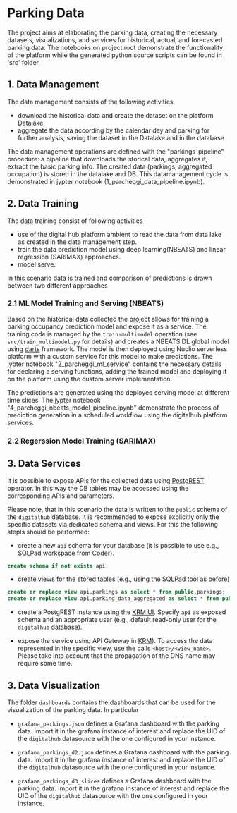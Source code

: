 # Parking Data

The project aims at elaborating the parking data, creating the necessary datasets, visualizations, and services for historical, actual, and forecasted parking data.
The notebooks on project root demonstrate the functionality of the platform while the generated python source scripts can be found in 'src' folder.

## 1. Data Management

The data management consists of the following activities
- download the historical data and create the dataset on the platform Datalake 
- aggregate the data according by the calendar day and parking for further analysis, saving the dataset in the Datalake and in the database

The data management operations are defined with the "parkings-pipeline" procedure: a pipeline that downloads the storical data, aggregates it, extract the basic parking info. The created data (parkings, aggregated occupation) is stored in the datalake and DB. This datamanagement cycle is demonstrated in jypter notebook (1_parcheggi_data_pipeline.ipynb).

## 2. Data Training

The data training consist of following activities
- use of the digital hub platform ambient to read the data from data lake as created in the data management step.
- train the data prediction model using deep learning(NBEATS) and linear regression (SARIMAX) approaches.
- model serve.

In this scenario data is trained and comparison of predictions is drawn between two different approaches

### 2.1 ML Model Training and Serving (NBEATS)

Based on the historical data collected the project allows for training a parking occupancy prediction model and expose it as a service. The training code 
is managed by the ``train-multimodel`` operation (see ``src/train_multimodel.py`` for details) and creates a NBEATS DL global model using [darts](https://unit8co.github.io/) framework. The model is then deployed using Nuclio serverless platform with a custom service for this model to make predictions. The jypter notebook "2_parcheggi_ml_service" contains the necessary details for declaring a serving functions, adding the trained model and deploying it on the platform using the custom server implementation.

The predictions are generated using the deployed serving model at different time slices. The jypter notebook "4_parcheggi_nbeats_model_pipeline.ipynb" demonstrate the process of prediction generation in a scheduled workflow using the digitalhub platform services.

### 2.2 Regerssion Model Training (SARIMAX)




## 3. Data Services

It is possible to expose APIs for the collected data using [PostgREST](https://postgrest.org/en/stable/) operator. In this way the DB tables may be accessed using the 
corresponding APIs and parameters.

Please note, that in this scenario the data is written to the ``public`` schema of the ``digitalhub`` database. It is recommended to expose explicitly only the specific datasets via dedicated schema and views. For this the following stepls should be performed:

- create a new ``api`` schema for your database (it is possible to use e.g., [SQLPad](https://scc-digitalhub.github.io/docs/components/sqlpad/) workspace from Coder).
```sql
create schema if not exists api;
```
- create views for the stored tables (e.g., using the SQLPad tool as before)
```sql
create or replace view api.parkings as select * from public.parkings;
create or replace view api.parking_data_aggregated as select * from public.parking_data_aggregated;
```
- create a PostgREST instance using the [KRM UI](https://scc-digitalhub.github.io/docs/tasks/resources/#managing-postgrest-data-services-with-krm). Specify ``api`` as exposed schema and an appropriate user (e.g., default read-only user for the ``digitalhub`` database).

- expose the service using API Gateway in [KRM](https://scc-digitalhub.github.io/docs/tasks/resources/#exposing-services-externally)). To access the data represented in the specific view, use the calls ``<host>/<view_name>``. Please take into account that the propagation of the DNS name may require some time. 

## 3. Data Visualization

The folder ``dashboards`` contains the dashboards that can be used for the visualization of the parking data. In particular

- ``grafana_parkings.json`` defines a Grafana dashboard with the parking data. Import it in the grafana instance of interest and replace the UID of the ``digitalhub`` datasource with the one configured in your instance.

- ``grafana_parkings_d2.json`` defines a Grafana dashboard with the parking data. Import it in the grafana instance of interest and replace the UID of the ``digitalhub`` datasource with the one configured in your instance.

- ``grafana_parkings_d3_slices`` defines a Grafana dashboard with the parking data. Import it in the grafana instance of interest and replace the UID of the ``digitalhub`` datasource with the one configured in your instance. 

